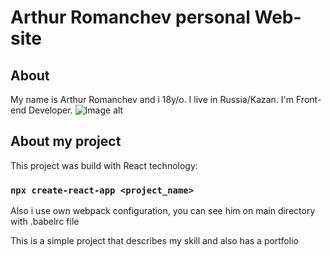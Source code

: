 # Arthur Romanchev personal Web-site



## About
My name is Arthur Romanchev and i 18y/o. I live in Russia/Kazan. I'm Front-end Developer.
![Image alt](https://ibb.co/VJYf2mv)

## About my project
This project was build with React technology:

### `npx create-react-app <project_name>`

Also i use own webpack configuration, you can see him on main directory with .babelrc file

This is a simple project that describes my skill and also has a portfolio

